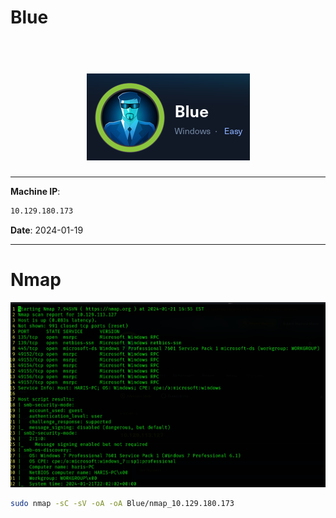 # Blue

<h1 align=center>
    <br>
    <a href=https://app.hackthebox.com/machines/Blue><img src=images/img.png alt=Blue></a>
    <br>
</h1>

***

__Machine IP__:
```bash
10.129.180.173
```
__Date__: 2024-01-19

***

# Nmap

![](images/nmap.png)
```bash
sudo nmap -sC -sV -oA -oA Blue/nmap_10.129.180.173
```
